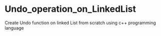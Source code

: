 # Undo_operation_on_LinkedList
Create Undo function on linked List from scratch using c++ programming language 
